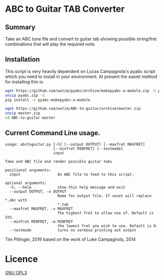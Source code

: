 # ABC to Guitar TAB Converter

## Summary
Take an ABC tune file and convert to guitar tab showing possible string/fret
combinations that will play the required note.

## Installation
This script is very heavily dependent on Lucas Campagnola's pyabc script which
you need to install in your environment.
At present the easiet method for installing this is:
```bash
wget https://github.com/wxtim/pyabc/archive/makepyabc-a-module.zip -O pyabc.zip
unzip pyabc.zip -d 
pip install -e pyabc-makepyabc-a-module

wget https://github.com/wxtim/ABC-to-guitar/archive/master.zip
unzip master.zip
cd ABC-to-guitar-master
```


## Current Command Line usage.

```
usage: abctoguitar.py [-h] [--output OUTPUT] [--maxfret MAXFRET]
                      [--minfret MINFRET] [--testmode]
                      input

Take and ABC file and render possible guitar tabs

positional arguments:
  input                 An ABC file to feed to this script.

optional arguments:
  -h, --help            show this help message and exit
  --output OUTPUT, -o OUTPUT
                        Name for output file. If unset will replace *.abc with
                        *.tab
  --maxfret MAXFRET, -x MAXFRET
                        The highest fret to allow use of. Default is 5th.
  --minfret MINFRET, -m MINFRET
                        the lowest fret you wish to use. Default is 0.
  --testmode            turns on verbose printing out output

```

Tim Pillinger, 2019
based on the work of
Luke Campagnola, 2014

# Licence
[GNU GPL3](LICENSE)
